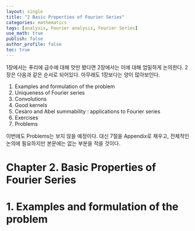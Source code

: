 ```yaml
---
layout: single
title: "2 Basic Properties of Fourier Series"
categories: mathematics
tags: [analysis, Fourier analysis, Fourier Series]
use_math: true
publish: false
author_profile: false
toc: true
---
```


1장에서는 푸리에 급수에 대해 맛만 봤다면 2장에서는 이에 대해 엄밀하게 논의한다.
2장은 다음과 같은 순서로 되어있다.
아무래도 1장보다는 양이 많아보인다.

1. Examples and formulation of the problem
2. Uniqueness of Fourier series
3. Convolutions
4. Good kernels
5. Cesàro and Abel summability : applications to Fourier series
6. Exercises
7. Problems

이번에도 Problems는 보지 않을 예정이다.
대신 7절을 Appendix로 채우고, 전체적인 논의에 필요하지만 본문에는 없는 부분을 적을 것이다.

# Chapter 2. Basic Properties of Fourier Series

# 1. Examples and formulation of the problem

